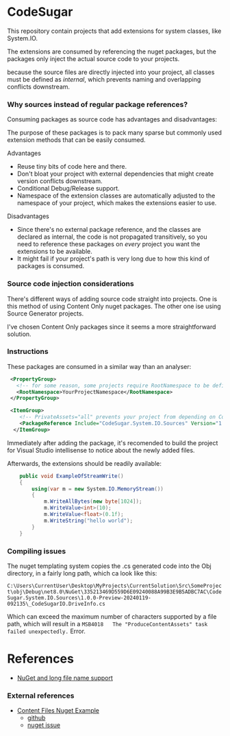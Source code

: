 # CodeSugar

This repository contain projects that add extensions for system classes, like System.IO.

The extensions are consumed by referencing the nuget packages, but the packages only inject the actual source code to your projects.

because the source files are directly injected into your project, all classes must be defined as _internal_, which prevents naming and overlapping conflicts downstream.

### Why sources instead of regular package references?

Consuming packages as source code has advantages and disadvantages:

The purpose of these packages is to pack many sparse but commonly used extension methods that can be easily consumed.

Advantages

- Reuse tiny bits of code here and there.
- Don't bloat your project with external dependencies that might create version conflicts downstream.
- Conditional Debug/Release support.
- Namespace of the extension classes are automatically adjusted to the namespace of your project, which makes the extensions easier to use.

Disadvantages

- Since there's no external package reference, and the classes are declared as internal, the code is not propagated transitively, so you need to reference these packages on _every_ project you want the extensions to be available.
- It might fail if your project's path is very long due to how this kind of packages is consumed.

### Source code injection considerations

There's different ways of adding source code straight into projects. One is this method of using Content Only nuget packages. The other one ise using Source Generator projects.

I've chosen Content Only packages since it seems a more straightforward solution.

### Instructions

These packages are consumed in a similar way than an analyser:

```xml
 <PropertyGroup>
   <!-- for some reason, some projects require RootNamespace to be defined, in order for the templates to be applied. -->
   <RootNamespace>YourProjectNamespace</RootNamespace> 
 </PropertyGroup>

 <ItemGroup>
    <!-- PrivateAssets="all" prevents your project from depending on CodeSugar packages, in the same way analyzers do. -->
    <PackageReference Include="CodeSugar.System.IO.Sources" Version="1.0.0-Preview-20240105-084731" PrivateAssets="all" />
  </ItemGroup>
```

Immediately after adding the package, it's recomended to build the project for Visual Studio intellisense to notice about the newly added files.

Afterwards, the extensions should be readily available:

```c#
    public void ExampleOfStreamWrite()
    {
        using(var m = new System.IO.MemoryStream())
        {
            m.WriteAllBytes(new byte[1024]);
            m.WriteValue<int>(10);
            m.WriteValue<float>(0.1f);
            m.WriteString("hello world");
        }
    }
```

### Compiling issues

The nuget templating system copies the .cs generated code into the Obj directory, in a fairly long path, which ca look like this:

```C:\Users\CurrentUser\Desktop\MyProjects\CurrentSolution\Src\SomeProject\obj\Debug\net8.0\NuGet\335213469D559D6E09240088A99B3E9B5ADBC7AC\CodeSugar.System.IO.Sources\1.0.0-Preview-20240119-092135\_CodeSugarIO.DriveInfo.cs```

Which can exceed the maximum number of characters supported by a file path, which will result in a ```MSB4018	The "ProduceContentAssets" task failed unexpectedly.``` Error.

# References

- [NuGet and long file name support](https://github.com/NuGet/Home/issues/3324)


### External references

- [Content Files Nuget Example](https://www.nuget.org/packages/ContentFilesExample)
  - [github](https://github.com/NuGet/Samples/tree/main/ContentFilesExample)
  - [nuget issue](https://github.com/NuGet/Home/issues/7919)





